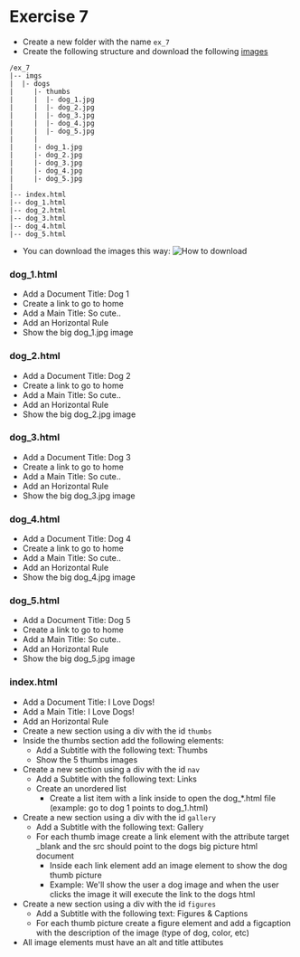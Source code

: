 # Exercise 7

* Create a new folder with the name `ex_7`
* Create the following structure and download the following [images](../../resources/images/html/dogs)
```
/ex_7
|-- imgs
|  |- dogs
|     |- thumbs
|     |  |- dog_1.jpg
|     |  |- dog_2.jpg
|     |  |- dog_3.jpg
|     |  |- dog_4.jpg
|     |  |- dog_5.jpg
|     |
|     |- dog_1.jpg
|     |- dog_2.jpg
|     |- dog_3.jpg
|     |- dog_4.jpg
|     |- dog_5.jpg
|
|-- index.html
|-- dog_1.html
|-- dog_2.html
|-- dog_3.html
|-- dog_4.html
|-- dog_5.html
```

* You can download the images this way:
![How to download](../../resources/images/html/download_images.png)

### dog_1.html
* Add a Document Title: Dog 1
* Create a link to go to home 
* Add a Main Title: So cute..
* Add an Horizontal Rule
* Show the big dog_1.jpg image

### dog_2.html
* Add a Document Title: Dog 2
* Create a link to go to home 
* Add a Main Title: So cute..
* Add an Horizontal Rule
* Show the big dog_2.jpg image

### dog_3.html
* Add a Document Title: Dog 3
* Create a link to go to home 
* Add a Main Title: So cute..
* Add an Horizontal Rule
* Show the big dog_3.jpg image

### dog_4.html
* Add a Document Title: Dog 4
* Create a link to go to home 
* Add a Main Title: So cute..
* Add an Horizontal Rule
* Show the big dog_4.jpg image

### dog_5.html
* Add a Document Title: Dog 5
* Create a link to go to home 
* Add a Main Title: So cute..
* Add an Horizontal Rule
* Show the big dog_5.jpg image

### index.html
* Add a Document Title: I Love Dogs!
* Add a Main Title: I Love Dogs!
* Add an Horizontal Rule
* Create a new section using a div with the id `thumbs`
* Inside the thumbs section add the following elements: 
  * Add a Subtitle with the following text: Thumbs
  * Show the 5 thumbs images
* Create a new section using a div with the id `nav`
  * Add a Subtitle with the following text: Links
  * Create an unordered list
    * Create a list item with a link inside to open the dog_*.html file (example: go to dog 1 points to dog_1.html)
* Create a new section using a div with the id `gallery`
  * Add a Subtitle with the following text: Gallery
  * For each thumb image create a link element with the attribute target _blank and the src should point to the dogs big picture html document
    * Inside each link element add an image element to show the dog thumb picture
    * Example: We'll show the user a dog image and when the user clicks the image it will execute the link to the dogs html
* Create a new section using a div with the id `figures`
  * Add a Subtitle with the following text: Figures & Captions
  * For each thumb picture create a figure element and add a figcaption with the description of the image (type of dog, color, etc)
* All image elements must have an alt and title attibutes